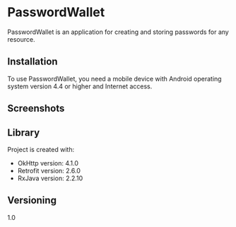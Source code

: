 # PasswordWallet

PasswordWallet is an application for creating and storing passwords for any resource.

## Installation

To use PasswordWallet, you need a mobile device with Android operating system version 4.4 or higher and Internet access.

## Screenshots

## Library

Project is created with:
* OkHttp version: 4.1.0
* Retrofit version: 2.6.0
* RxJava version: 2.2.10

## Versioning
1.0

